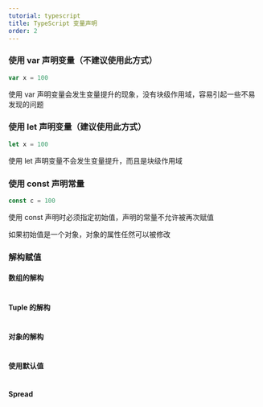 ```yaml
---
tutorial: typescript
title: TypeScript 变量声明
order: 2
---
```


### 使用 var 声明变量（不建议使用此方式）

```typescript
var x = 100
```

使用 var 声明变量会发生变量提升的现象，没有块级作用域，容易引起一些不易发现的问题

### 使用 let 声明变量（建议使用此方式）

```typescript
let x = 100
```

使用 let 声明变量不会发生变量提升，而且是块级作用域

### 使用 const 声明常量

```typescript
const c = 100
```

使用 const 声明时必须指定初始值，声明的常量不允许被再次赋值

如果初始值是一个对象，对象的属性任然可以被修改

### 解构赋值

#### 数组的解构

```typescript

```

#### Tuple 的解构

```typescript

```

#### 对象的解构

```typescript

```

#### 使用默认值

```typescript

```

#### Spread

```typescript

```
